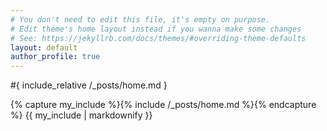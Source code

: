 ```yaml
---
# You don't need to edit this file, it's empty on purpose.
# Edit theme's home layout instead if you wanna make some changes
# See: https://jekyllrb.com/docs/themes/#overriding-theme-defaults
layout: default
author_profile: true
---
```


#{ include_relative /_posts/home.md }

{% capture my_include %}{% include /_posts/home.md %}{% endcapture %}
{{ my_include | markdownify }}
